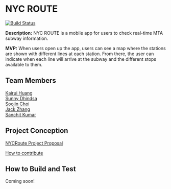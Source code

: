 <!-- @format -->

# NYC ROUTE

[![Build Status](https://app.travis-ci.com/software-students-fall2021/rokietnica-logistical-app.svg?branch=master)](https://app.travis-ci.com/software-students-fall2021/rokietnica-logistical-app)

**Description:** NYC ROUTE is a mobile app for users to check real-time MTA subway information.

**MVP:** When users open up the app, users can see a map where the stations are shown with different lines at each station. From there, the user can indicate when each line will arrive at the subway and the different stops available to them.

## Team Members

[Kairui Huang](https://github.com/kairuihuang) <br>
[Sunny Dhindsa](https://github.com/sanjanadhindsa) <br>
[Soojin Choi](https://github.com/Soojin-C) <br>
[Jack Zhang](https://github.com/zhangj2023) <br>
[Sanchit Kumar](https://github.com/SanchitKumar16)

## Project Conception

[NYCRoute Project Proposal](https://github.com/software-students-fall2021/project-proposal-olivia-huang)

[How to contribute](https://github.com/software-students-fall2021/rokietnica-logistical-app/blob/master/CONTRIBUTING.md)

## How to Build and Test

Coming soon!
